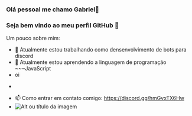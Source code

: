 ### Olá pessoal me chamo Gabriel👋
### Seja bem vindo ao meu perfil GitHub 👋

Um pouco sobre mim:

- 🔭 Atualmente estou trabalhando como densenvolvimento de bots para discord
- 🌱 Atualmente estou aprendendo a linguagem de programação ~~~JavaScript
- oi
- ~~~
- 📫 Como entrar em contato comigo: <https://discord.gg/hmGvxTX6Hw>
- ![Alt ou título da imagem](https://c.tenor.com/S5gJsF7DFdIAAAAd/bem-vindo.gif)
